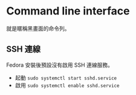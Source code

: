 Command line interface
======================
就是暱稱黑畫面的命令列。

SSH 連線
-----------------
Fedora 安裝後預設沒有啟用 SSH 連線服務。

* 起動 `sudo systemctl start sshd.service`
* 啟用 `sudo systemctl enable sshd.service`